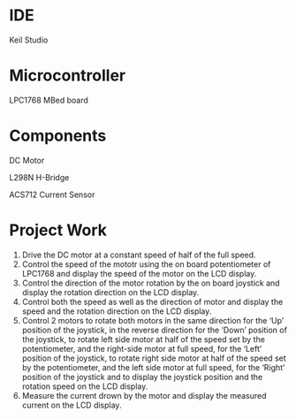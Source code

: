 # IDE
Keil Studio
# Microcontroller
LPC1768 MBed board
# Components
DC Motor

L298N H-Bridge 

ACS712 Current Sensor
# Project Work
1) Drive the DC motor at a constant speed of half of the full speed.
2) Control the speed of the mototr using the on board potentiometer of LPC1768 and display the speed of the motor on the LCD display.
3) Control the direction of the motor rotation by the on board joystick and display the rotation direction on the LCD display.
4) Control both the speed as well as the direction of motor and display the speed and the rotation direction on the LCD display.
5) Control 2 motors to rotate both motors in the same direction for the ‘Up’ position of the joystick, in the reverse direction for the ‘Down’ position of the joystick, to rotate left side motor at half of the speed set by the potentiometer, and the right-side motor at full speed, for the ‘Left’ position of the 
joystick, to rotate right side motor at half of the speed set by the potentiometer, and the left side motor at full speed, for the ‘Right’ position of the 
joystick and to display the joystick position and the rotation speed on the LCD display.
6)  Measure the current drown by the motor and display the measured current on the LCD display.

